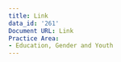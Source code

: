 ```yaml
---
title: Link
data_id: '261'
Document URL: Link
Practice Area:
- Education, Gender and Youth
---
```


